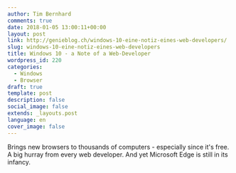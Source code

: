```yaml
---
author: Tim Bernhard
comments: true
date: 2018-01-05 13:00:11+00:00
layout: post
link: http://genieblog.ch/windows-10-eine-notiz-eines-web-developers/
slug: windows-10-eine-notiz-eines-web-developers
title: Windows 10 - a Note of a Web-Developer
wordpress_id: 220
categories:
  - Windows
  - Browser  
draft: true
template: post
description: false
social_image: false
extends: _layouts.post
language: en
cover_image: false
---
```


Brings new browsers to thousands of computers - especially since it's free.
A big hurray from every web developer.
And yet Microsoft Edge is still in its infancy.
